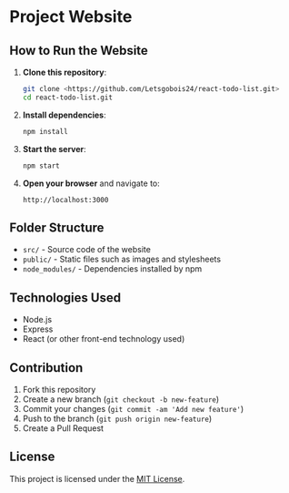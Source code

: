 # Project Website

## How to Run the Website

1. **Clone this repository**:
    ```bash
    git clone <https://github.com/Letsgobois24/react-todo-list.git>
    cd react-todo-list.git
    ```

2. **Install dependencies**:
    ```bash
    npm install
    ```

3. **Start the server**:
    ```bash
    npm start
    ```

4. **Open your browser** and navigate to:
    ```
    http://localhost:3000
    ```

## Folder Structure

- `src/` - Source code of the website
- `public/` - Static files such as images and stylesheets
- `node_modules/` - Dependencies installed by npm

## Technologies Used

- Node.js
- Express
- React (or other front-end technology used)

## Contribution

1. Fork this repository
2. Create a new branch (`git checkout -b new-feature`)
3. Commit your changes (`git commit -am 'Add new feature'`)
4. Push to the branch (`git push origin new-feature`)
5. Create a Pull Request

## License

This project is licensed under the [MIT License](LICENSE).